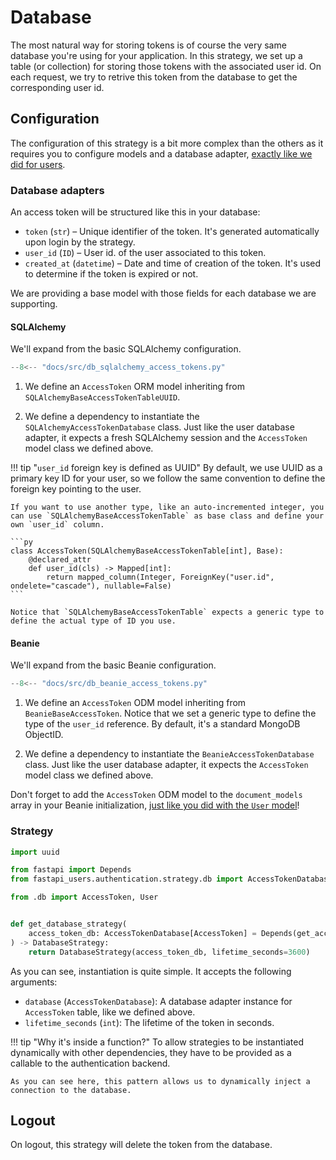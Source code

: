 # Database

The most natural way for storing tokens is of course the very same database you're using for your application. In this strategy, we set up a table (or collection) for storing those tokens with the associated user id. On each request, we try to retrive this token from the database to get the corresponding user id.

## Configuration

The configuration of this strategy is a bit more complex than the others as it requires you to configure models and a database adapter, [exactly like we did for users](../../overview.md#user-model-and-database-adapters).


### Database adapters

An access token will be structured like this in your database:

* `token` (`str`) – Unique identifier of the token. It's generated automatically upon login by the strategy.
* `user_id` (`ID`) – User id. of the user associated to this token.
* `created_at` (`datetime`) – Date and time of creation of the token. It's used to determine if the token is expired or not.

We are providing a base model with those fields for each database we are supporting.

#### SQLAlchemy

We'll expand from the basic SQLAlchemy configuration.

```py hl_lines="5-8 23-24 45-48"
--8<-- "docs/src/db_sqlalchemy_access_tokens.py"
```

1. We define an `AccessToken` ORM model inheriting from `SQLAlchemyBaseAccessTokenTableUUID`.

2. We define a dependency to instantiate the `SQLAlchemyAccessTokenDatabase` class. Just like the user database adapter, it expects a fresh SQLAlchemy session and the `AccessToken` model class we defined above.

!!! tip "`user_id` foreign key is defined as UUID"
    By default, we use UUID as a primary key ID for your user, so we follow the same convention to define the foreign key pointing to the user.

    If you want to use another type, like an auto-incremented integer, you can use `SQLAlchemyBaseAccessTokenTable` as base class and define your own `user_id` column.

    ```py
    class AccessToken(SQLAlchemyBaseAccessTokenTable[int], Base):
        @declared_attr
        def user_id(cls) -> Mapped[int]:
            return mapped_column(Integer, ForeignKey("user.id", ondelete="cascade"), nullable=False)
    ```

    Notice that `SQLAlchemyBaseAccessTokenTable` expects a generic type to define the actual type of ID you use.

#### Beanie

We'll expand from the basic Beanie configuration.

```py hl_lines="4-7 20-21 28-29"
--8<-- "docs/src/db_beanie_access_tokens.py"
```

1. We define an `AccessToken` ODM model inheriting from `BeanieBaseAccessToken`. Notice that we set a generic type to define the type of the `user_id` reference. By default, it's a standard MongoDB ObjectID.

2. We define a dependency to instantiate the `BeanieAccessTokenDatabase` class. Just like the user database adapter, it expects the `AccessToken` model class we defined above.

Don't forget to add the `AccessToken` ODM model to the `document_models` array in your Beanie initialization, [just like you did with the `User` model](../../databases/beanie.md#initialize-beanie)!


### Strategy

```py
import uuid

from fastapi import Depends
from fastapi_users.authentication.strategy.db import AccessTokenDatabase, DatabaseStrategy

from .db import AccessToken, User


def get_database_strategy(
    access_token_db: AccessTokenDatabase[AccessToken] = Depends(get_access_token_db),
) -> DatabaseStrategy:
    return DatabaseStrategy(access_token_db, lifetime_seconds=3600)
```

As you can see, instantiation is quite simple. It accepts the following arguments:

* `database` (`AccessTokenDatabase`): A database adapter instance for `AccessToken` table, like we defined above.
* `lifetime_seconds` (`int`): The lifetime of the token in seconds.

!!! tip "Why it's inside a function?"
    To allow strategies to be instantiated dynamically with other dependencies, they have to be provided as a callable to the authentication backend.

    As you can see here, this pattern allows us to dynamically inject a connection to the database.

## Logout

On logout, this strategy will delete the token from the database.
